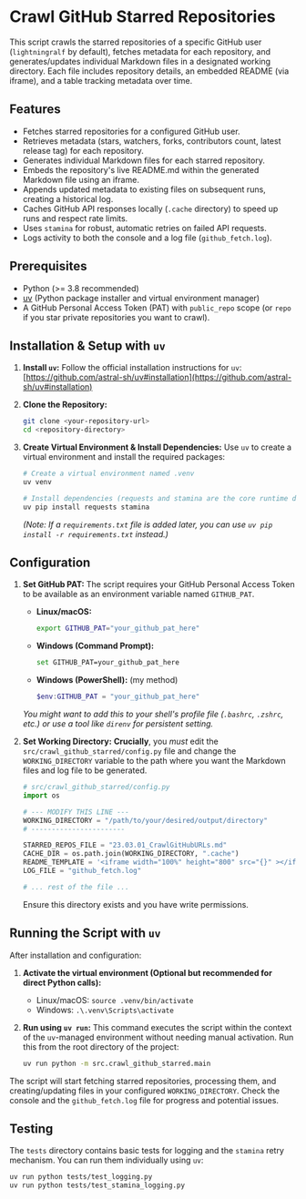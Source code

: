 # Crawl GitHub Starred Repositories

This script crawls the starred repositories of a specific GitHub user (`lightningralf` by default), fetches metadata for each repository, and generates/updates individual Markdown files in a designated working directory. Each file includes repository details, an embedded README (via iframe), and a table tracking metadata over time.

## Features

*   Fetches starred repositories for a configured GitHub user.
*   Retrieves metadata (stars, watchers, forks, contributors count, latest release tag) for each repository.
*   Generates individual Markdown files for each starred repository.
*   Embeds the repository's live README.md within the generated Markdown file using an iframe.
*   Appends updated metadata to existing files on subsequent runs, creating a historical log.
*   Caches GitHub API responses locally (`.cache` directory) to speed up runs and respect rate limits.
*   Uses `stamina` for robust, automatic retries on failed API requests.
*   Logs activity to both the console and a log file (`github_fetch.log`).

## Prerequisites

*   Python (>= 3.8 recommended)
*   [uv](https://github.com/astral-sh/uv) (Python package installer and virtual environment manager)
*   A GitHub Personal Access Token (PAT) with `public_repo` scope (or `repo` if you star private repositories you want to crawl).

## Installation & Setup with `uv`

1.  **Install `uv`:**
    Follow the official installation instructions for `uv`: [https://github.com/astral-sh/uv#installation](https://github.com/astral-sh/uv#installation)

2.  **Clone the Repository:**
    ```bash
    git clone <your-repository-url>
    cd <repository-directory>
    ```

3.  **Create Virtual Environment & Install Dependencies:**
    Use `uv` to create a virtual environment and install the required packages:
    ```bash
    # Create a virtual environment named .venv
    uv venv

    # Install dependencies (requests and stamina are the core runtime dependencies)
    uv pip install requests stamina
    ```
    *(Note: If a `requirements.txt` file is added later, you can use `uv pip install -r requirements.txt` instead.)*

## Configuration

1.  **Set GitHub PAT:**
    The script requires your GitHub Personal Access Token to be available as an environment variable named `GITHUB_PAT`.

    *   **Linux/macOS:**
        ```bash
        export GITHUB_PAT="your_github_pat_here"
        ```
    *   **Windows (Command Prompt):**
        ```bash
        set GITHUB_PAT=your_github_pat_here
        ```
    *   **Windows (PowerShell):** (my method)
        ```powershell
        $env:GITHUB_PAT = "your_github_pat_here"
        ```
    *You might want to add this to your shell's profile file (`.bashrc`, `.zshrc`, etc.) or use a tool like `direnv` for persistent setting.*

2.  **Set Working Directory:**
    **Crucially**, you *must* edit the `src/crawl_github_starred/config.py` file and change the `WORKING_DIRECTORY` variable to the path where you want the Markdown files and log file to be generated.

    ```python
    # src/crawl_github_starred/config.py
    import os

    # --- MODIFY THIS LINE ---
    WORKING_DIRECTORY = "/path/to/your/desired/output/directory"
    # -----------------------

    STARRED_REPOS_FILE = "23.03.01_CrawlGitHubURLs.md"
    CACHE_DIR = os.path.join(WORKING_DIRECTORY, ".cache")
    README_TEMPLATE = '<iframe width="100%" height="800" src="{}" ></iframe>'
    LOG_FILE = "github_fetch.log"

    # ... rest of the file ...
    ```
    Ensure this directory exists and you have write permissions.

## Running the Script with `uv`

After installation and configuration:

1.  **Activate the virtual environment (Optional but recommended for direct Python calls):**
    *   Linux/macOS: `source .venv/bin/activate`
    *   Windows: `.\.venv\Scripts\activate`

2.  **Run using `uv run`:**
    This command executes the script within the context of the `uv`-managed environment without needing manual activation. Run this from the root directory of the project:
    ```bash - (My method)
    uv run python -m src.crawl_github_starred.main
    ```

The script will start fetching starred repositories, processing them, and creating/updating files in your configured `WORKING_DIRECTORY`. Check the console and the `github_fetch.log` file for progress and potential issues.

## Testing

The `tests` directory contains basic tests for logging and the `stamina` retry mechanism. You can run them individually using `uv`:

```bash
uv run python tests/test_logging.py
uv run python tests/test_stamina_logging.py